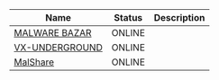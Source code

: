 |Name|Status|Description|
| ------ | ------ | ------ |
|[MALWARE BAZAR](https://bazaar.abuse.ch/browse) | ONLINE | |
|[VX-UNDERGROUND](https://vx-underground.org) | ONLINE | |
|[MalShare](https://malshare.com) | ONLINE | |
